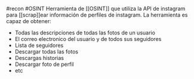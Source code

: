 #recon #OSINT 
Herramienta de [[OSINT]] que utiliza la API de instagram para [[scrap]]ear información de perfiles de instagram.
La herramienta es capaz de obtener:
- Todas las descripciones de todas las fotos de un usuario
- El correo electronico del usuario y de todos sus seguidores
- Lista de seguidores
- Descargar todas las fotos
- Descargas historias
- Descargar foto de perfil
- etc